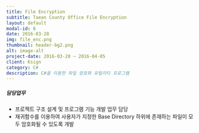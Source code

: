 ```yaml
---
title: File Encryption 
subtitle: Taean County Office File Encryption
layout: default
modal-id: 6
date: 2016-03-28
img: file_enc.png
thumbnail: header-bg2.png
alt: image-alt
project-date: 2016-03-28 ~ 2016-04-05
client: Ksign
category: C#
description: C#을 이용한 파일 암호화 유틸리티 프로그램
---
```

##### 담당업무
* 프로젝트 구조 설계 및 프로그램 기능 개발 업무 담당
* 재귀함수를 이용하여 사용자가 지정한 Base Directory 하위에 존재하는 파일이 모두 암호화될 수 있도록 개발
 